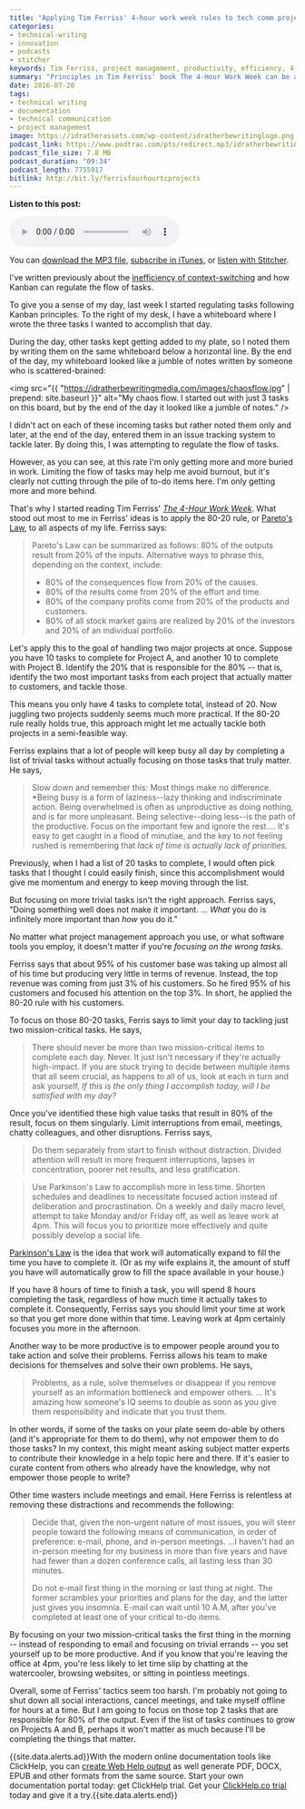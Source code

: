 ```yaml
---
title: "Applying Tim Ferriss' 4-hour work week rules to tech comm projects"
categories:
- technical-writing
- innovation
- podcasts
- stitcher
keywords: Tim Ferriss, project management, productivity, efficiency, 4-hour work week, kanban
summary: "Principles in Tim Ferriss' book The 4-Hour Work Week can be applied to tech comm projects. By focusing on the 20% of tasks that result in 80% of the results, limiting your focus to two mission critical tasks a day, empowering those around you to make decisions, and avoiding distractions from trivial tasks, meetings, and email, you can be much more productive in your work. More than crossing off a list of tasks, this approach will likely make your efforts matter."
date: 2016-07-20
tags:
- technical writing
- documentation
- technical communication
- project management
image: https://idratherassets.com/wp-content/idratherbewritinglogo.png
podcast_link: https://www.podtrac.com/pts/redirect.mp3/idratherbewritingmedia.com/podcasts/four-hour-projects.mp3
podcast_file_size: 7.8 MB
podcast_duration: "09:34"
podcast_length: 7755917
bitlink: http://bit.ly/ferrisfourhourtcprojects
---
```


<div class="audioControls">
<p><b>Listen to this post:</b></p>
<p><audio controls="controls"><source src="https://www.podtrac.com/pts/redirect.mp3/idratherbewritingmedia.com/podcasts/four-hour-projects.mp3" type="audio/mpeg" /></audio></p>

<p>You can <a href="https://www.podtrac.com/pts/redirect.mp3/idratherbewritingmedia.com/podcasts/four-hour-projects.mp3" alt="Applying 4-hour work week rules to tech comm projects">download the MP3 file</a>, <a href="https://itunes.apple.com/us/podcast/id-rather-be-writing-podcast/id277365275">subscribe in iTunes</a>, or <a href="http://www.stitcher.com/podcast/id-rather-be-writing-technical-writing-podcast"> listen with Stitcher</a>.</p>
</div>

I've written previously about the [inefficiency of context-switching](https://idratherbewriting.com/2016/07/13/context-switching-and-efficiency/) and how Kanban can regulate the flow of tasks.

To give you a sense of my day, last week I started regulating tasks following Kanban principles. To the right of my desk, I have a whiteboard where I wrote the three tasks I wanted to accomplish that day.

During the day, other tasks kept getting added to my plate, so I noted them by writing them on the same whiteboard below a horizontal line. By the end of the day, my whiteboard looked like a jumble of notes written by someone who is scattered-brained:

<img src="{{ "https://idratherbewritingmedia.com/images/chaosflow.jpg" | prepend: site.baseurl }}" alt="My chaos flow. I started out with just 3 tasks on this board, but by the end of the day it looked like a jumble of notes." />

I didn't act on each of these incoming tasks but rather noted them only and later, at the end of the day, entered them in an issue tracking system to tackle later. By doing this, I was attempting to regulate the flow of tasks.

However, as you can see, at this rate I'm only getting more and more buried in work. Limiting the flow of tasks may help me avoid burnout, but it's clearly not cutting through the pile of to-do items here. I'm only getting more and more behind.

That's why I started reading Tim Ferriss' *[The 4-Hour Work Week](http://fourhourworkweek.com/)*. What stood out most to me in Ferriss' ideas is to apply the 80-20 rule, or [Pareto's Law](https://en.wikipedia.org/wiki/Pareto_principle), to all aspects of my life. Ferriss says:

> Pareto's Law can be summarized as follows: 80% of the outputs result from 20% of the inputs. Alternative ways to phrase this, depending on the context, include:
>
>* 80% of the consequences flow from 20% of the causes.
>* 80% of the results come from 20% of the effort and time.
>* 80% of the company profits come from 20% of the products and customers.
>* 80% of all stock market gains are realized by 20% of the investors and 20% of an individual portfolio.

Let's apply this to the goal of handling two major projects at once. Suppose you have 10 tasks to complete for Project A, and another 10 to complete with Project B. Identify the 20% that is responsible for the 80% -- that is, identify the two most important tasks from each project that actually matter to customers, and tackle those.

This means you only have 4 tasks to complete total, instead of 20. Now juggling two projects suddenly seems much more practical. If the 80-20 rule really holds true, this approach might let me actually tackle both projects in a semi-feasible way.

Ferriss explains that a lot of people will keep busy all day by completing a list of trivial tasks without actually focusing on those tasks that truly matter. He says,

>Slow down and remember this: Most things make no difference. *Being busy is a form of laziness--lazy thinking and indiscriminate action. Being overwhelmed is often as unproductive as doing nothing, and is far more unpleasant. Being selective--doing less--is the path of the productive. Focus on the important few and ignore the rest.... It's easy to get caught in a flood of minutiae, and the key to not feeling rushed is remembering that *lack of time is actually lack of priorities.*

Previously, when I had a list of 20 tasks to complete, I would often pick tasks that I thought I could easily finish, since this accomplishment would give me momentum and energy to keep moving through the list.

But focusing on more trivial tasks isn't the right approach. Ferriss says, "Doing something well does not make it important. ... *What* you do is infinitely more important than *how* you do it."

No matter what project management approach you use, or what software tools you employ, it doesn't matter if you're *focusing on the wrong tasks*.

Ferriss says that about 95% of his customer base was taking up almost all of his time but producing very little in terms of revenue. Instead, the top revenue was coming from just 3% of his customers. So he fired 95% of his customers and focused his attention on the top 3%. In short, he applied the 80-20 rule with his customers.

To focus on those 80-20 tasks, Ferris says to limit your day to tackling just two mission-critical tasks. He says,

>There should never be more than two mission-critical items to complete each day. Never. It just isn't necessary if they're actually high-impact. If you are stuck trying to decide between multiple items that all seem crucial, as happens to all of us, look at each in turn and ask yourself, *If this is the only thing I accomplish today, will I be satisfied with my day?*

Once you've identified these high value tasks that result in 80% of the result, focus on them singularly. Limit interruptions from email, meetings, chatty colleagues, and other disruptions. Ferriss says,

>Do them separately from start to finish without distraction. Divided attention will result in more frequent interruptions, lapses in concentration, poorer net results, and less gratification.

> Use Parkinson's Law to accomplish more in less time. Shorten schedules and deadlines to necessitate focused action instead of deliberation and procrastination. On a weekly and daily macro level, attempt to take Monday and/or Friday off, as well as leave work at 4pm. This will focus you to prioritize more effectively and quite possibly develop a social life.

[Parkinson's Law](https://en.wikipedia.org/wiki/Parkinson%27s_law) is the idea that work will automatically expand to fill the time you have to complete it. (Or as my wife explains it, the amount of stuff you have will automatically grow to fill the space available in your house.)

If you have 8 hours of time to finish a task, you will spend 8 hours completing the task, regardless of how much time it actually takes to complete it. Consequently, Ferriss says you should limit your time at work so that you get more done within that time. Leaving work at 4pm certainly focuses you more in the afternoon.

Another way to be more productive is to empower people around you to take action and solve their problems. Ferriss allows his team to make decisions for themselves and solve their own problems. He says,

>Problems, as a rule, solve themselves or disappear if you remove yourself as an information bottleneck and empower others. ... It's amazing how someone's IQ seems to double as soon as you give them responsibility and indicate that you trust them.

In other words, if some of the tasks on your plate seem do-able by others (and it's appropriate for them to do them), why not empower them to do those tasks? In my context, this might meant asking subject matter experts to contribute their knowledge in a help topic here and there. If it's easier to curate content from others who already have the knowledge, why not empower those people to write?

Other time wasters include meetings and email. Here Ferriss is relentless at removing these distractions and recommends the following:

> Decide that, given the non-urgent nature of most issues, you will steer people toward the following means of communication, in order of preference: e-mail, phone, and in-person meetings. ...I haven't had an in-person meeting for my business in more than five years and have had fewer than a dozen conference calls, all lasting less than 30 minutes.
>
> Do not e-mail first thing in the morning or last thing at night. The former scrambles your priorities and plans for the day, and the latter just gives you insomnia. E-mail can wait until 10 A.M, after you've completed at least one of your critical to-do items.

By focusing on your two mission-critical tasks the first thing in the morning -- instead of responding to email and focusing on trivial errands -- you set yourself up to be more productive. And if you know that you're leaving the office at 4pm, you're less likely to let time slip by chatting at the watercooler, browsing websites, or sitting in pointless meetings.

Overall, some of Ferriss' tactics seem too harsh. I'm probably not going to shut down all social interactions, cancel meetings, and take myself offline for hours at a time. But I am going to focus on those top 2 tasks that are responsible for 80% of the output. Even if the list of tasks continues to grow on Projects A and B, perhaps it won't matter as much because I'll be completing the things that matter.

{{site.data.alerts.ad}}With the modern online documentation tools like ClickHelp, you can <a rel="nofollow" href="https://clickhelp.co/online-documentation-tool/">create Web Help output</a> as well generate PDF, DOCX, EPUB and other formats from the same source. Start your own documentation portal today: get ClickHelp trial. Get your <a href="https://clickhelp.co/online-documentation-tool-free-trial/">ClickHelp.co trial</a> today and give it a try.{{site.data.alerts.end}}
